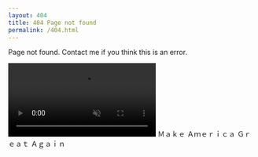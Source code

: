 ```yaml
---
layout: 404
title: 404 Page not found
permalink: /404.html 
---
```

Page not found. Contact me if you think this is an error.

<video id=mywebm src="webm/MAGA.webm" autoplay preload muted></video>
Ｍａｋｅ Ａｍｅｒｉｃａ Ｇｒｅａｔ Ａｇａｉｎ
